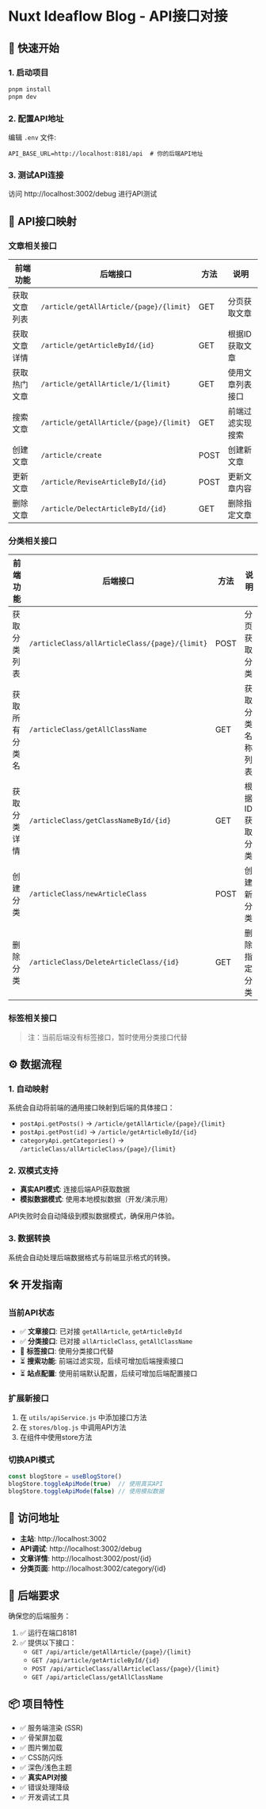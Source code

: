 # Nuxt Ideaflow Blog - API接口对接

## 🚀 快速开始

### 1. 启动项目
```bash
pnpm install
pnpm dev
```

### 2. 配置API地址
编辑 `.env` 文件:
```env
API_BASE_URL=http://localhost:8181/api  # 你的后端API地址
```

### 3. 测试API连接
访问 http://localhost:3002/debug 进行API测试

## 📡 API接口映射

### 文章相关接口
| 前端功能 | 后端接口 | 方法 | 说明 |
|---------|---------|------|------|
| 获取文章列表 | `/article/getAllArticle/{page}/{limit}` | GET | 分页获取文章 |
| 获取文章详情 | `/article/getArticleById/{id}` | GET | 根据ID获取文章 |
| 获取热门文章 | `/article/getAllArticle/1/{limit}` | GET | 使用文章列表接口 |
| 搜索文章 | `/article/getAllArticle/{page}/{limit}` | GET | 前端过滤实现搜索 |
| 创建文章 | `/article/create` | POST | 创建新文章 |
| 更新文章 | `/article/ReviseArticleById/{id}` | POST | 更新文章内容 |
| 删除文章 | `/article/DelectArticleById/{id}` | GET | 删除指定文章 |

### 分类相关接口
| 前端功能 | 后端接口 | 方法 | 说明 |
|---------|---------|------|------|
| 获取分类列表 | `/articleClass/allArticleClass/{page}/{limit}` | POST | 分页获取分类 |
| 获取所有分类名 | `/articleClass/getAllClassName` | GET | 获取分类名称列表 |
| 获取分类详情 | `/articleClass/getClassNameById/{id}` | GET | 根据ID获取分类 |
| 创建分类 | `/articleClass/newArticleClass` | POST | 创建新分类 |
| 删除分类 | `/articleClass/DeleteArticleClass/{id}` | GET | 删除指定分类 |

### 标签相关接口
> 注：当前后端没有标签接口，暂时使用分类接口代替

## ⚙️ 数据流程

### 1. 自动映射
系统会自动将前端的通用接口映射到后端的具体接口：
- `postApi.getPosts()` → `/article/getAllArticle/{page}/{limit}`
- `postApi.getPost(id)` → `/article/getArticleById/{id}`
- `categoryApi.getCategories()` → `/articleClass/allArticleClass/{page}/{limit}`

### 2. 双模式支持
- **真实API模式**: 连接后端API获取数据
- **模拟数据模式**: 使用本地模拟数据（开发/演示用）

API失败时会自动降级到模拟数据模式，确保用户体验。

### 3. 数据转换
系统会自动处理后端数据格式与前端显示格式的转换。

## 🛠️ 开发指南

### 当前API状态
- ✅ **文章接口**: 已对接 `getAllArticle`, `getArticleById`
- ✅ **分类接口**: 已对接 `allArticleClass`, `getAllClassName`
- 🔄 **标签接口**: 使用分类接口代替
- ⏳ **搜索功能**: 前端过滤实现，后续可增加后端搜索接口
- ⏳ **站点配置**: 使用前端默认配置，后续可增加后端配置接口

### 扩展新接口
1. 在 `utils/apiService.js` 中添加接口方法
2. 在 `stores/blog.js` 中调用API方法  
3. 在组件中使用store方法

### 切换API模式
```javascript
const blogStore = useBlogStore()
blogStore.toggleApiMode(true)  // 使用真实API
blogStore.toggleApiMode(false) // 使用模拟数据
```

## 🎯 访问地址

- **主站**: http://localhost:3002
- **API调试**: http://localhost:3002/debug
- **文章详情**: http://localhost:3002/post/{id}
- **分类页面**: http://localhost:3002/category/{id}

## 🔧 后端要求

确保您的后端服务：
1. ✅ 运行在端口8181
2. ✅ 提供以下接口：
   - `GET /api/article/getAllArticle/{page}/{limit}`
   - `GET /api/article/getArticleById/{id}`
   - `POST /api/articleClass/allArticleClass/{page}/{limit}`
   - `GET /api/articleClass/getAllClassName`

## 📦 项目特性

- ✅ 服务端渲染 (SSR)
- ✅ 骨架屏加载
- ✅ 图片懒加载  
- ✅ CSS防闪烁
- ✅ 深色/浅色主题
- ✅ **真实API对接**
- ✅ 错误处理降级
- ✅ 开发调试工具